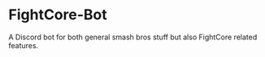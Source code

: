 # FightCore-Bot
A Discord bot for both general smash bros stuff but also FightCore related features.
